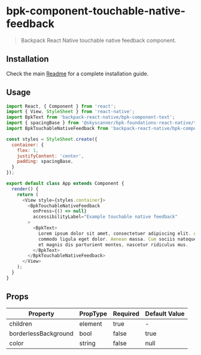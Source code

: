 # bpk-component-touchable-native-feedback

> Backpack React Native touchable native feedback component.

## Installation

Check the main [Readme](https://github.com/skyscanner/backpack-react-native#usage) for a complete installation guide.

## Usage

```js
import React, { Component } from 'react';
import { View, StyleSheet } from 'react-native';
import BpkText from 'backpack-react-native/bpk-component-text';
import { spacingBase } from '@skyscanner/bpk-foundations-react-native/tokens/base.react.native';
import BpkTouchableNativeFeedback from 'backpack-react-native/bpk-component-touchable-native-feedback';

const styles = StyleSheet.create({
  container: {
    flex: 1,
    justifyContent: 'center',
    padding: spacingBase,
  }
});

export default class App extends Component {
  render() {
    return (
      <View style={styles.container}>
        <BpkTouchableNativeFeedback
          onPress={() => null}
          accessibilityLabel="Example touchable native feedback"
        >
          <BpkText>
            Lorem ipsum dolor sit amet, consectetuer adipiscing elit. Aenean
            commodo ligula eget dolor. Aenean massa. Cum sociis natoque penatibus
            et magnis dis parturient montes, nascetur ridiculus mus.
          </BpkText>
        </BpkTouchableNativeFeedback>
      </View>
    );
  }
}
```

## Props

| Property             | PropType | Required | Default Value |
| -------------------- | -------- | -------- | ------------- |
| children             | element  | true     | -             |
| borderlessBackground | bool     | false    | true          |
| color                | string   | false    | null          |
